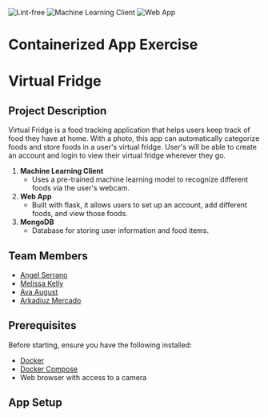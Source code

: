 ![Lint-free](https://github.com/nyu-software-engineering/containerized-app-exercise/actions/workflows/lint.yml/badge.svg)
![Machine Learning Client](https://github.com/username/repository-name/actions/workflows/machine-learning-client.yml/badge.svg)
![Web App](https://github.com/username/repository-name/actions/workflows/web-app.yml/badge.svg)

# Containerized App Exercise

# Virtual Fridge

## Project Description

Virtual Fridge is a food tracking application that helps users keep track of food they have at home. With a photo, this app can automatically categorize foods and store foods in a user's virtual fridge. User's will be able to create an account and login to view their virtual fridge wherever they go.

1. **Machine Learning Client**
   - Uses a pre-trained machine learning model to recognize different foods via the user's webcam.
2. **Web App**
   - Built with flask, it allows users to set up an account, add different foods, and view those foods.
3. **MongoDB**
   - Database for storing user information and food items.

## Team Members
- [Angel Serrano](https://github.com/a-ngels)
- [Melissa Kelly](https://github.com/melissalkelly)
- [Ava August](https://github.com/aaugust22)
- [Arkadiuz Mercado](https://github.com/ArionM27)

## Prerequisites

Before starting, ensure you have the following installed:

- [Docker](https://www.docker.com/products/docker-desktop/)
- [Docker Compose](https://docs.docker.com/compose/install/)
- Web browser with access to a camera

## App Setup